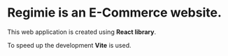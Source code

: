 # Regimie is an E-Commerce website.

This web application is created using **React library**.

To speed up the development **Vite** is used.
